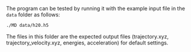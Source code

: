The program can be tested by running it with the example input file in the `data` folder as follows:

 ```sh
 ./MD data/h20.h5
 ```

The files in this folder are the expected output files (trajectory.xyz, trajectory_velocity.xyz, energies, acceleration) for default settings. 


